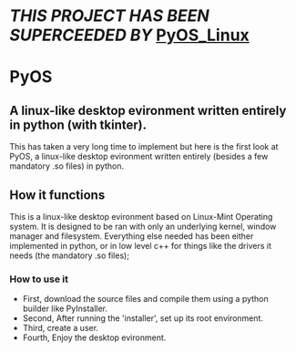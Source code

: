 <h1><em>THIS PROJECT HAS BEEN SUPERCEEDED BY </em><a href='https://github.com/Captian-obvious/PyOS_Linux'>PyOS_Linux</a></h1>
<h1>PyOS</h1>
<h2>A linux-like desktop evironment written entirely in python (with tkinter).</h2>
This has taken a very long time to implement but here is the first look at PyOS, a linux-like desktop evironment written entirely (besides a few mandatory .so files) in python.
<h2>How it functions</h2>
This is a linux-like desktop evironment based on Linux-Mint Operating system. It is designed to be ran with only an underlying kernel, window manager and filesystem.
Everything else needed has been either implemented in python, or in low level c++ for things like the drivers it needs (the mandatory .so files);

<h3>How to use it</h3>
<ul>
    <li>First, download the source files and compile them using a python builder like PyInstaller.</li>
    <li>Second, After running the 'installer', set up its root environment.</li>
    <li>Third, create a user.</li>
    <li>Fourth, Enjoy the desktop evironment.</li>
</ul>
